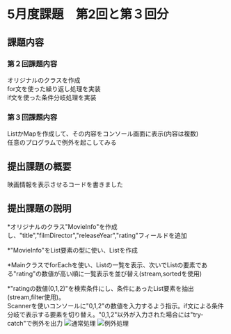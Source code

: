 # 5月度課題　第2回と第３回分

## 課題内容
### 第２回課題内容
オリジナルのクラスを作成  
for文を使った繰り返し処理を実装  
if文を使った条件分岐処理を実装  

### 第３回課題内容
ListかMapを作成して、その内容をコンソール画面に表示(内容は複数)  
任意のプログラムで例外を起こしてみる　　
　　
## 提出課題の概要　　
映画情報を表示させるコードを書きました

## 提出課題の説明  
*オリジナルのクラス"MovieInfo"を作成し、"title","filmDirector","releaseYear","rating"フィールドを追加  

*"MovieInfo"をList要素の型に使い、Listを作成  

*MainクラスでforEachを使い、Listの一覧を表示、次いでListの要素である"rating"の数値が高い順に一覧表示を並び替え(stream,sortedを使用)  

*"ratingの数値(0,1,2)"を検索条件にし、条件にあったList要素を抽出(stream,filter使用)。  
Scannerを使いコンソールに"0,1,2"の数値を入力するよう指示。if文による条件分岐で表示する要素を切り替え。"0,1,2"以外が入力された場合には"try-catch"で例外を出力
![通常処理](https://user-images.githubusercontent.com/103630732/171875025-f3634eb1-023e-4d4f-b6a3-66ba9d3a2ef5.png)
![例外処理](https://user-images.githubusercontent.com/103630732/171875111-c7623131-5b7d-4933-a80a-a2d5f139315d.png)
